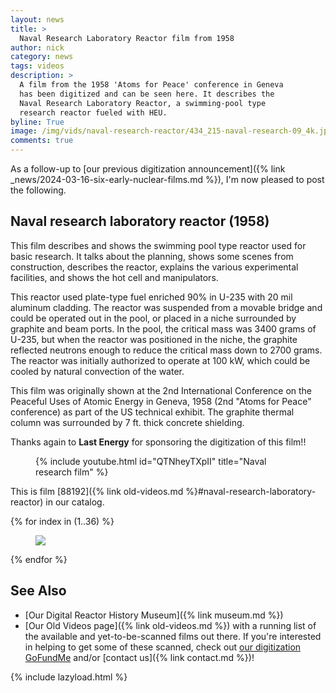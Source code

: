 ```yaml
---
layout: news
title: >
  Naval Research Laboratory Reactor film from 1958
author: nick
category: news
tags: videos
description: >
  A film from the 1958 'Atoms for Peace' conference in Geneva
  has been digitized and can be seen here. It describes the
  Naval Research Laboratory Reactor, a swimming-pool type
  research reactor fueled with HEU.
byline: True
image: /img/vids/naval-research-reactor/434_215-naval-research-09_4k.jpg
comments: true
---
```


<div class="row">
<div class="col-md-8" markdown="1">

As a follow-up to [our previous digitization announcement]({% link
_news/2024-03-16-six-early-nuclear-films.md %}), I'm now pleased to post the
following.

## Naval research laboratory reactor (1958)

This film describes and shows the swimming pool type reactor used for basic
research. It talks about the planning, shows some scenes from construction,
describes the reactor, explains the various experimental facilities, and shows
the hot cell and manipulators.

This reactor used plate-type fuel enriched 90% in U-235 with 20 mil aluminum
cladding. The reactor was suspended from a movable bridge and could be operated
out in the pool, or placed in a niche surrounded by graphite and beam ports. In
the pool, the critical mass was 3400 grams of U-235, but when the reactor was
positioned in the niche, the graphite reflected neutrons enough to reduce the
critical mass down to 2700 grams. The reactor was initially authorized to
operate at 100 kW, which could be cooled by natural convection of the water.

This film was originally shown at the 2nd International Conference on the
Peaceful Uses of Atomic Energy in Geneva, 1958 (2nd "Atoms for Peace"
conference) as part of the US technical exhibit.
The graphite thermal column was surrounded by 7 ft. thick concrete shielding.

Thanks again to **Last Energy** for sponsoring the digitization of this film!!

<figure>
<div class="ratio ratio-16x9">
{% include youtube.html id="QTNheyTXpII" title="Naval research film" %}
</div>
</figure>

This is film [88192]({% link old-videos.md %}#naval-research-laboratory-reactor)
in our catalog.

</div>
</div>
<div class="row">
<div class="col-md-12" markdown="1">

<div class="row">
 {% for index in (1..36) %} 
  <div class="col col-3 col-sm-4 col-xs-2 col-md-2 col-lg-2 col-xl-2 p-0">
    <figure class="figure p-0 m-0">
      <a
        href="/img/vids/naval-research-reactor/434_215-naval-research-{{index| prepend: '00' | slice: -2, 2 }}_4k.jpg"
      >
        <img
          src="/img/vids/naval-research-reactor/434_215-naval-research-{{index | prepend: '00' | slice: -2, 2 }}_sm.jpg"
          class="img-fluid p-0"
        />
      </a>
    </figure>
  </div>
 {% endfor %}
  </div>
</div>
</div>

<div class="row">
<div class="col-md-8" markdown="1">

## See Also

- [Our Digital Reactor History Museum]({% link museum.md %})
- [Our Old Videos page]({% link old-videos.md %}) with a running list of the
  available and yet-to-be-scanned films out there. If you're interested in helping
  to get some of these scanned, check out [our digitization
  GoFundMe](https://www.gofundme.com/f/the-digitization-of-old-nuclear-energy-videos)
  and/or [contact us]({% link contact.md %})!

</div>
</div>

{% include lazyload.html %}
